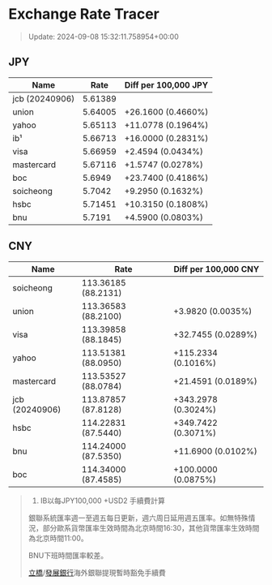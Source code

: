 # Exchange Rate Tracer

> Update: 2024-09-08 15:32:11.758954+00:00

## JPY

| Name           |    Rate | Diff per 100,000 JPY   |
|----------------|---------|------------------------|
| jcb (20240906) | 5.61389 |                        |
| union          | 5.64005 | +26.1600 (0.4660%)     |
| yahoo          | 5.65113 | +11.0778 (0.1964%)     |
| ib¹            | 5.66713 | +16.0000 (0.2831%)     |
| visa           | 5.66959 | +2.4594 (0.0434%)      |
| mastercard     | 5.67116 | +1.5747 (0.0278%)      |
| boc            | 5.6949  | +23.7400 (0.4186%)     |
| soicheong      | 5.7042  | +9.2950 (0.1632%)      |
| hsbc           | 5.71451 | +10.3150 (0.1808%)     |
| bnu            | 5.7191  | +4.5900 (0.0803%)      |

## CNY

| Name           | Rate                | Diff per 100,000 CNY   |
|----------------|---------------------|------------------------|
| soicheong      | 113.36185	(88.2131) |                        |
| union          | 113.36583	(88.2100) | +3.9820 (0.0035%)      |
| visa           | 113.39858	(88.1845) | +32.7455 (0.0289%)     |
| yahoo          | 113.51381	(88.0950) | +115.2334 (0.1016%)    |
| mastercard     | 113.53527	(88.0784) | +21.4591 (0.0189%)     |
| jcb (20240906) | 113.87857	(87.8128) | +343.2978 (0.3024%)    |
| hsbc           | 114.22831	(87.5440) | +349.7422 (0.3071%)    |
| bnu            | 114.24000	(87.5350) | +11.6900 (0.0102%)     |
| boc            | 114.34000	(87.4585) | +100.0000 (0.0875%)    |


> 1. IB以每JPY100,000 +USD2 手續費計算
>
> 銀聯系統匯率週一至週五每日更新，週六周日延用週五匯率。如無特殊情況，部分歐系貨幣匯率生效時間為北京時間16:30，其他貨幣匯率生效時間為北京時間11:00。
>
> BNU下班時間匯率較差。
>
> [立橋](https://www.wlbank.com.mo/uploads/ueditor/file/20181211/1544536513900230.pdf)/[發展銀行](https://www.mdb.com.mo/Service_Charges_20230728.pdf)海外銀聯提現暫時豁免手續費


